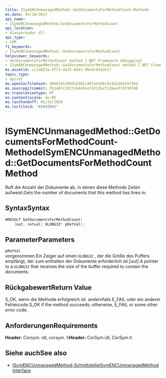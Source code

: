 ```yaml
---
title: ISymENCUnmanagedMethod::GetDocumentsForMethodCount-Methode
ms.date: 03/30/2017
api_name:
- ISymENCUnmanagedMethod.GetDocumentsForMethodCount
api_location:
- diasymreader.dll
api_type:
- COM
f1_keywords:
- ISymENCUnmanagedMethod::GetDocumentsForMethodCount
helpviewer_keywords:
- GetDocumentsForMethodCount method [.NET Framework debugging]
- ISymENCUnmanagedMethod::GetDocumentsForMethodCount method [.NET Framework debugging]
ms.assetid: cc1a823a-3ff3-4a33-b641-96edc93d2b17
topic_type:
- apiref
ms.openlocfilehash: d096101189d52401c407a4108c9c81e201d3f30d
ms.sourcegitcommit: 7b1497c1927cb449cefd313bc5126ae37df30746
ms.translationtype: MT
ms.contentlocale: de-DE
ms.lasthandoff: 05/16/2020
ms.locfileid: "83441941"
---
```

# <a name="isymencunmanagedmethodgetdocumentsformethodcount-method"></a><span data-ttu-id="95669-102">ISymENCUnmanagedMethod::GetDocumentsForMethodCount-Methode</span><span class="sxs-lookup"><span data-stu-id="95669-102">ISymENCUnmanagedMethod::GetDocumentsForMethodCount Method</span></span>
<span data-ttu-id="95669-103">Ruft die Anzahl der Dokumente ab, in denen diese Methode Zeilen aufweist.</span><span class="sxs-lookup"><span data-stu-id="95669-103">Gets the number of documents that this method has lines in.</span></span>  
  
## <a name="syntax"></a><span data-ttu-id="95669-104">Syntax</span><span class="sxs-lookup"><span data-stu-id="95669-104">Syntax</span></span>  
  
```cpp  
HRESULT GetDocumentsForMethodCount(  
    [out, retval] ULONG32* pRetVal);  
```  
  
## <a name="parameters"></a><span data-ttu-id="95669-105">Parameter</span><span class="sxs-lookup"><span data-stu-id="95669-105">Parameters</span></span>  
 `pRetVal`  
 <span data-ttu-id="95669-106">vorgenommen Ein Zeiger auf einen `ULONG32` , der die Größe des Puffers empfängt, der zum enthalten der Dokumente erforderlich ist.</span><span class="sxs-lookup"><span data-stu-id="95669-106">[out] A pointer to a `ULONG32` that receives the size of the buffer required to contain the documents.</span></span>  
  
## <a name="return-value"></a><span data-ttu-id="95669-107">Rückgabewert</span><span class="sxs-lookup"><span data-stu-id="95669-107">Return Value</span></span>  
 <span data-ttu-id="95669-108">S_OK, wenn die Methode erfolgreich ist. andernfalls E_FAIL oder ein anderer Fehlercode.</span><span class="sxs-lookup"><span data-stu-id="95669-108">S_OK if the method succeeds; otherwise, E_FAIL or some other error code.</span></span>  
  
## <a name="requirements"></a><span data-ttu-id="95669-109">Anforderungen</span><span class="sxs-lookup"><span data-stu-id="95669-109">Requirements</span></span>  
 <span data-ttu-id="95669-110">**Header:** Corsym. idl, corsym. h</span><span class="sxs-lookup"><span data-stu-id="95669-110">**Header:** CorSym.idl, CorSym.h</span></span>  
  
## <a name="see-also"></a><span data-ttu-id="95669-111">Siehe auch</span><span class="sxs-lookup"><span data-stu-id="95669-111">See also</span></span>

- [<span data-ttu-id="95669-112">ISymENCUnmanagedMethod-Schnittstelle</span><span class="sxs-lookup"><span data-stu-id="95669-112">ISymENCUnmanagedMethod Interface</span></span>](isymencunmanagedmethod-interface.md)
